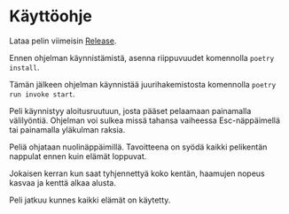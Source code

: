 # Käyttöohje

Lataa pelin viimeisin [Release](https://github.com/henriimmonen/ot-harjoitustyo/releases/tag/Viikko6).

Ennen ohjelman käynnistämistä, asenna riippuvuudet komennolla `poetry install`.

Tämän jälkeen ohjelman käynnistää juurihakemistosta komennolla `poetry run invoke start`.

Peli käynnistyy aloitusruutuun, josta pääset pelaamaan painamalla välilyöntiä. Ohjelman voi sulkea missä tahansa vaiheessa Esc-näppäimellä tai painamalla yläkulman raksia. 

Peliä ohjataan nuolinäppäimillä. Tavoitteena on syödä kaikki pelikentän nappulat ennen kuin elämät loppuvat.

Jokaisen kerran kun saat tyhjennettyä koko kentän, haamujen nopeus kasvaa ja kenttä alkaa alusta.

Peli jatkuu kunnes kaikki elämät on käytetty.
